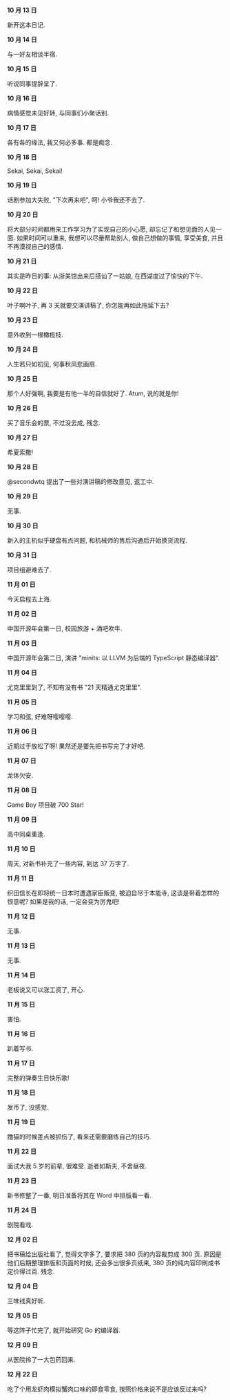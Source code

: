 **10 月 13 日**

新开这本日记.

**10 月 14 日**

与一好友相谈半宿.

**10 月 15 日**

听说同事提辞呈了.

**10 月 16 日**

病情感觉未见好转, 与同事们小聚话别.

**10 月 17 日**

各有各的缘法, 我又何必多事. 都是痴念.

**10 月 18 日**

Sekai, Sekai, Sekai!

**10 月 19 日**

话剧参加大失败, "下次再来吧", 呵! 小爷我还不去了.

**10 月 20 日**

将大部分时间都用来工作学习为了实现自己的小心愿, 却忘记了和想见面的人见一面. 如果时间可以重来, 我想可以尽量帮助别人, 做自己想做的事情, 享受美食, 并且不再漠视自己的感情.

**10 月 21 日**

其实是昨日的事: 从浙美馆出来后搭讪了一姑娘, 在西湖度过了愉快的下午.

**10 月 22 日**

叶子啊叶子, 再 3 天就要交演讲稿了, 你怎能再如此拖延下去?

**10 月 23 日**

意外收到一根橄榄枝.

**10 月 24 日**

人生若只如初见, 何事秋风悲画扇.

**10 月 25 日**

那个人好强啊, 我要是有他一半的自信就好了. Atum, 说的就是你!

**10 月 26 日**

买了音乐会的票, 不过没去成, 残念.

**10 月 27 日**

希夏索撒!

**10 月 28 日**

@secondwtq 提出了一些对演讲稿的修改意见, 返工中.

**10 月 29 日**

无事.

**10 月 30 日**

新入的主机似乎硬盘有点问题, 和机械师的售后沟通后开始换货流程.

**10 月 31 日**

项目组避难去了.

**11 月 01 日**

今天启程去上海.

**11 月 02 日**

中国开源年会第一日, 校园旅游 + 酒吧吹牛.

**11 月 03 日**

中国开源年会第二日, 演讲 "minits: 以 LLVM 为后端的 TypeScript 静态编译器".

**11 月 04 日**

尤克里里到了, 不知有没有书 "21 天精通尤克里里".

**11 月 05 日**

学习和弦, 好难呀嘤嘤嘤.

**11 月 06 日**

近期过于放松了呀! 果然还是要先把书写完了才好吧.

**11 月 07 日**

龙体欠安.

**11 月 08 日**

Game Boy 项目破 700 Star!

**11 月 09 日**

高中同桌重逢.

**11 月 10 日**

周天, 对新书补充了一些内容, 到达 37 万字了.

**11 月 11 日**

织田信长在即将统一日本时遭遇家臣叛变, 被迫自尽于本能寺, 这该是带着怎样的恨意呢? 如果是我的话, 一定会变为厉鬼吧!

**11 月 12 日**

无事.

**11 月 13 日**

无事.

**11 月 14 日**

老板说又可以涨工资了, 开心.

**11 月 15 日**

害怕.

**11 月 16 日**

趴着写书.

**11 月 17 日**

完整的弹奏生日快乐歌!

**11 月 18 日**

发币了, 没感觉.

**11 月 19 日**

撸猫的时候差点被抓伤了, 看来还需要磨练自己的技巧.

**11 月 22 日**

面试大我 5 岁的前辈, 很难受. 逝者如斯夫, 不舍昼夜.

**11 月 23 日**

新书修整了一番, 明日准备将其在 Word 中排版看一看.

**11 月 24 日**

剧院看戏.

**12 月 02 日**

把书稿给出版社看了, 觉得文字多了, 要求把 380 页的内容裁剪成 300 页. 原因是他们后期整理排版和页面的时候, 还会多出很多页纸来, 380 页的纯内容印刷成书定价得过百. 残念.

**12 月 04 日**

三味线真好听.

**12 月 05 日**

等这阵子忙完了, 就开始研究 Go 的编译器.

**12 月 09 日**

从医院拎了一大包药回来.

**12 月 22 日**

吃了个用龙虾肉模拟蟹肉口味的即食零食, 按照价格来说不是应该反过来吗?
